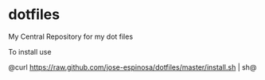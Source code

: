 dotfiles
========

My Central Repository for my dot files

To install use

@curl https://raw.github.com/jose-espinosa/dotfiles/master/install.sh | sh@


